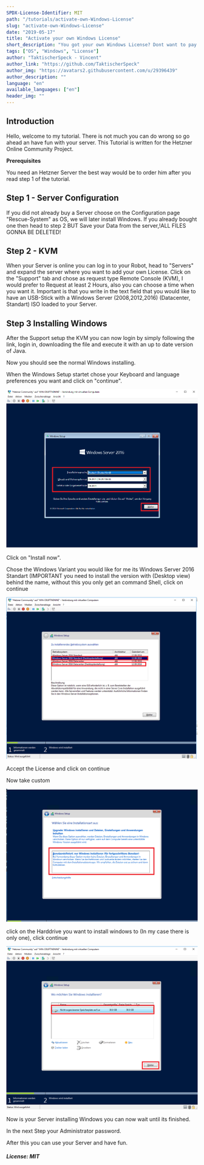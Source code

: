```yaml
---
SPDX-License-Identifier: MIT
path: "/tutorials/activate-own-Windows-License"
slug: "activate-own-Windows-License"
date: "2019-05-17"
title: "Activate your own Windows License"
short_description: "You got your own Windows License? Dont want to pay for an License or rent License from Hetzner? Than you just have to stay tuned"
tags: ["OS", "Windows", "License"]
author: "TaktischerSpeck - Vincent"
author_link: "https://github.com/TaktischerSpeck"
author_img: "https://avatars2.githubusercontent.com/u/29396439"
author_description: ""
language: "en"
available_languages: ["en"]
header_img: ""
---
```


<!-- This where the actual tutorial begins. You don't need to write out the title again, having it in the frontmatter above is enough. -->

## Introduction

Hello, welcome to my tutorial. There is not much you can do wrong so go ahead an have fun with your server. 
This Tutorial is written for the Hetzner Online Community Project.

**Prerequisites**

You need an Hetzner Server the best way would be to order him after you read step 1 of the tutorial.

## Step 1 - Server Configuration

If you did not already buy a Server choose on the Configuration page "Rescue-System" as OS, we will later install Windows.
If you already bought one then head to step 2 BUT Save your Data from the server,!ALL FILES GONNA BE DELETED!

## Step 2 - KVM

When your Server is online you can log in to your Robot, head to "Servers" and expand the server where you want to add your own License. Click on the "Support" tab and chose as request type Remote Console (KVM), I would prefer to Request at least 2 Hours, also you can choose a time when you want it. 
Important is that you write in the text field that you would like to have an USB-Stick with a Windows Server (2008,2012,2016) (Datacenter, Standart) ISO loaded to your Server.

## Step 3 Installing Windows

After the Support setup the KVM you can now login by simply following the link, login in, downloading the file and execute it with an up to date version of Java.

Now you should see the normal Windows installing.

When the Windows Setup startet chose your Keyboard and language preferences you want and click on "continue".

![Image](images/10.PNG)

Click on "Install now".

Chose the Windows Variant you would like for me its Windows Server 2016 Standart (IMPORTANT you need to install the version with (Desktop view) behind the name, without this you only get an command Shell, click on continue

![Image](images/11.PNG)

Accept the License and click on continue


Now take custom 

![Image](images/12.PNG)

click on the Harddrive you want to install windows to (In my case there is only one), click continue

![Image](images/13.PNG)

Now is your Server installing Windows you can now wait until its finished.

In the next Step your Administrator password.

After this you can use your Server and have fun.

##### License: MIT

<!---

Contributors's Certificate of Origin

By making a contribution to this project, I certify that:

(a) The contribution was created in whole or in part by me and I have
    the right to submit it under the license indicated in the file; or

(b) The contribution is based upon previous work that, to the best of my
    knowledge, is covered under an appropriate license and I have the
    right under that license to submit that work with modifications,
    whether created in whole or in part by me, under the same license
    (unless I am permitted to submit under a different license), as
    indicated in the file; or

(c) The contribution was provided directly to me by some other person
    who certified (a), (b) or (c) and I have not modified it.

(d) I understand and agree that this project and the contribution are
    public and that a record of the contribution (including all personal
    information I submit with it, including my sign-off) is maintained
    indefinitely and may be redistributed consistent with this project
    or the license(s) involved.

Signed-off-by: TaktischerSpeck - Vincent Buß, vincent.buss@thelastgamer.de

-->

